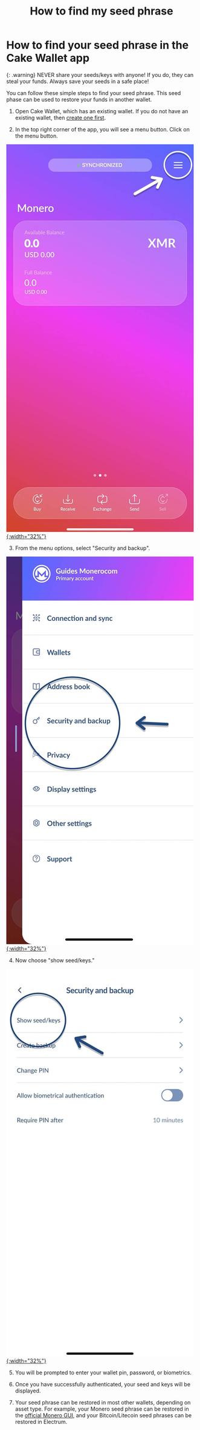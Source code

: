 ﻿---
title: "How to find my seed phrase"
parent: Tutorials
---

# How to find your seed phrase in the Cake Wallet app

{: .warning}
NEVER share your seeds/keys with anyone! If you do, they can steal your funds. Always save your seeds in a safe place!

You can follow these simple steps to find your seed phrase. This seed phase can be used to restore your funds in another wallet.
 
1. Open Cake Wallet, which has an existing wallet. If you do not have an existing wallet, then [create one first](/docs/basic-features/create-first-wallet).

2. In the top right corner of the app, you will see a menu button. Click on the menu button.

[![MainScreen](/images/MainScreen-MenuPoint.jpg){:width="32%"}](/images/MainScreen-MenuPoint.jpg)

3. From the menu options, select "Security and backup".

[![Menu](/images/Menu-SecurityPoint.jpg){:width="32%"}](/images/Menu-SecurityPoint.jpg)

4. Now choose "show seed/keys."

[![SecurityMenu](/images/Security-SeedPoint.jpg){:width="32%"}](/images/Security-SeedPoint.jpg)

5. You will be prompted to enter your wallet pin, password, or biometrics.

6. Once you have successfully authenticated, your seed and keys will be displayed.

7. Your seed phrase can be restored in most other wallets, depending on asset type. For example, your Monero seed phrase can be restored in the [official Monero GUI](https://getmonero.org/downloads), and your Bitcoin/Litecoin seed phrases can be restored in Electrum.
